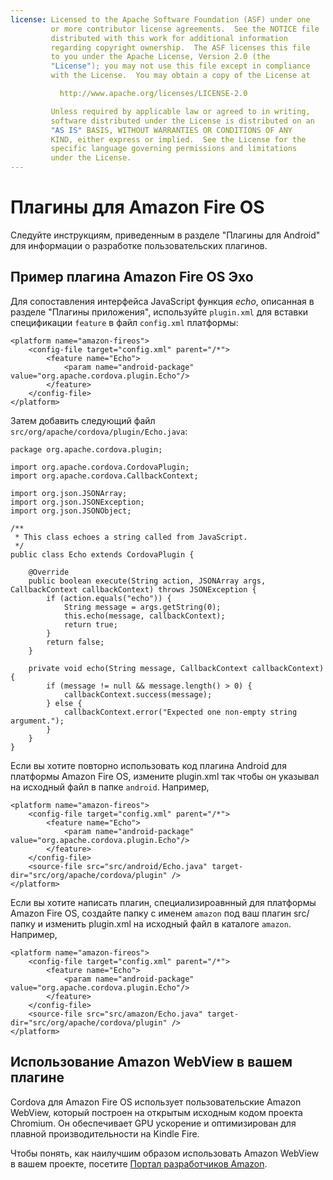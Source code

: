 ```yaml
---
license: Licensed to the Apache Software Foundation (ASF) under one
         or more contributor license agreements.  See the NOTICE file
         distributed with this work for additional information
         regarding copyright ownership.  The ASF licenses this file
         to you under the Apache License, Version 2.0 (the
         "License"); you may not use this file except in compliance
         with the License.  You may obtain a copy of the License at

           http://www.apache.org/licenses/LICENSE-2.0

         Unless required by applicable law or agreed to in writing,
         software distributed under the License is distributed on an
         "AS IS" BASIS, WITHOUT WARRANTIES OR CONDITIONS OF ANY
         KIND, either express or implied.  See the License for the
         specific language governing permissions and limitations
         under the License.
---
```


# Плагины для Amazon Fire OS

Следуйте инструкциям, приведенным в разделе "Плагины для Android" для информации о разработке пользовательских плагинов.

## Пример плагина Amazon Fire OS Эхо

Для сопоставления интерфейса JavaScript функция *echo*, описанная в разделе "Плагины приложения", используйте `plugin.xml` для вставки спецификации `feature` в файл `config.xml` платформы:

    <platform name="amazon-fireos">
        <config-file target="config.xml" parent="/*">
            <feature name="Echo">
                <param name="android-package" value="org.apache.cordova.plugin.Echo"/>
            </feature>
        </config-file>
    </platform>
    

Затем добавить следующий файл `src/org/apache/cordova/plugin/Echo.java`:

    package org.apache.cordova.plugin;
    
    import org.apache.cordova.CordovaPlugin;
    import org.apache.cordova.CallbackContext;
    
    import org.json.JSONArray;
    import org.json.JSONException;
    import org.json.JSONObject;
    
    /**
     * This class echoes a string called from JavaScript.
     */
    public class Echo extends CordovaPlugin {
    
        @Override
        public boolean execute(String action, JSONArray args, CallbackContext callbackContext) throws JSONException {
            if (action.equals("echo")) {
                String message = args.getString(0);
                this.echo(message, callbackContext);
                return true;
            }
            return false;
        }
    
        private void echo(String message, CallbackContext callbackContext) {
            if (message != null && message.length() > 0) {
                callbackContext.success(message);
            } else {
                callbackContext.error("Expected one non-empty string argument.");
            }
        }
    }
    

Если вы хотите повторно использовать код плагина Android для платформы Amazon Fire OS, измените plugin.xml так чтобы он указывал на исходный файл в папке `android`. Например,

    <platform name="amazon-fireos">
        <config-file target="config.xml" parent="/*">
            <feature name="Echo">
                <param name="android-package" value="org.apache.cordova.plugin.Echo"/>
            </feature>
        </config-file>
        <source-file src="src/android/Echo.java" target-dir="src/org/apache/cordova/plugin" />
    </platform>
    

Если вы хотите написать плагин, специализироавнный для платформы Amazon Fire OS, создайте папку с именем `amazon` под ваш плагин src/ папку и изменить plugin.xml на исходный файл в каталоге `amazon`. Например,

    <platform name="amazon-fireos">
        <config-file target="config.xml" parent="/*">
            <feature name="Echo">
                <param name="android-package" value="org.apache.cordova.plugin.Echo"/>
            </feature>
        </config-file>
        <source-file src="src/amazon/Echo.java" target-dir="src/org/apache/cordova/plugin" />
    </platform>
    

## Использование Amazon WebView в вашем плагине

Cordova для Amazon Fire OS использует пользовательские Amazon WebView, который построен на открытым исходным кодом проекта Chromium. Он обеспечивает GPU ускорение и оптимизирован для плавной производительности на Kindle Fire.

Чтобы понять, как наилучшим образом использовать Amazon WebView в вашем проекте, посетите [Портал разработчиков Amazon][1].

 [1]: https://developer.amazon.com/sdk/fire/IntegratingAWV.html